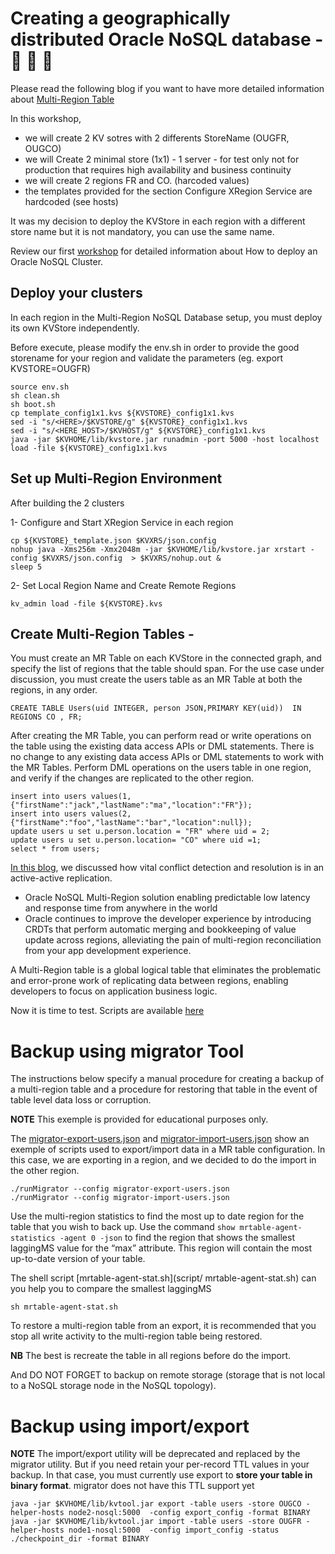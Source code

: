 # Creating a geographically distributed Oracle NoSQL database - 🚧 🚧 🚧 

Please read the following blog if you want to have more detailed information about [Multi-Region Table](https://blogs.oracle.com/nosql/oracle-nosql-database-multi-region-table-part1-v2)

In this workshop, 
* we will create 2 KV sotres with 2 differents StoreName (OUGFR, OUGCO) 
* we will Create 2 minimal store (1x1) - 1 server - for test only not for production that requires high availability and business continuity
* we will create 2 regions FR and CO. (harcoded values)
* the templates provided for the section Configure XRegion Service are hardcoded (see hosts)

It was my decision to deploy the KVStore in each region with a different store name but it is not mandatory, you can use the same name.

Review our first [workshop](./README.md) for detailed information about How to deploy an Oracle NoSQL Cluster.

## Deploy your clusters

In each region in the Multi-Region NoSQL Database setup, you must deploy its own KVStore independently.

Before execute, please modify the env.sh in order to provide the good storename for your region and validate the parameters (eg. export KVSTORE=OUGFR)

```
source env.sh
sh clean.sh
sh boot.sh
cp template_config1x1.kvs ${KVSTORE}_config1x1.kvs
sed -i "s/<HERE>/$KVSTORE/g" ${KVSTORE}_config1x1.kvs
sed -i "s/<HERE_HOST>/$KVHOST/g" ${KVSTORE}_config1x1.kvs
java -jar $KVHOME/lib/kvstore.jar runadmin -port 5000 -host localhost load -file ${KVSTORE}_config1x1.kvs
```

## Set up Multi-Region Environment

After building the 2 clusters

1- Configure and Start XRegion Service in each region
```
cp ${KVSTORE}_template.json $KVXRS/json.config
nohup java -Xms256m -Xmx2048m -jar $KVHOME/lib/kvstore.jar xrstart -config $KVXRS/json.config  > $KVXRS/nohup.out &
sleep 5
```
2- Set Local Region Name and Create Remote Regions
```
kv_admin load -file ${KVSTORE}.kvs
```

## Create Multi-Region Tables - 

You must create an MR Table on each KVStore in the connected graph, and specify the list of regions that the table should span. For the use case under discussion, you must create the users table as an MR Table at both the regions, in any order. 

````
CREATE TABLE Users(uid INTEGER, person JSON,PRIMARY KEY(uid))  IN REGIONS CO , FR;
````

After creating the MR Table, you can perform read or write operations on the table using the existing data access APIs or DML statements. There is no change to any existing
data access APIs or DML statements to work with the MR Tables. Perform DML operations on the users table in one region, and verify if the changes are replicated to the
other region. 

````
insert into users values(1,{"firstName":"jack","lastName":"ma","location":"FR"});
insert into users values(2, {"firstName":"foo","lastName":"bar","location":null});
update users u set u.person.location = "FR" where uid = 2;
update users u set u.person.location= "CO" where uid =1;
select * from users;
````

[In this blog](https://blogs.oracle.com/nosql/nosql-crdt), we discussed how vital conflict detection and resolution is in an active-active replication.
-    Oracle NoSQL Multi-Region solution enabling predictable low latency and response time from anywhere in the world
-    Oracle continues to improve the developer experience by introducing CRDTs that perform automatic merging and bookkeeping of value update across regions, alleviating the pain of multi-region reconciliation from your app development experience.

A Multi-Region table is a global logical table that eliminates the problematic and error-prone work of replicating data between regions, enabling developers to focus on application business logic.

Now it is time to test. Scripts are available [here](https://github.com/dario-vega/crdt-blog-nosql)


# Backup using migrator Tool
The instructions below specify a manual procedure for creating a backup of a multi-region table and a procedure for restoring that table in the event of table level data loss or corruption. 

**NOTE** This exemple is provided for educational purposes only.

The  [migrator-export-users.json](./script/migrator-export-users.json) and [migrator-import-users.json](./script/migrator-import-users.json) show an exemple of scripts used to export/import data in a MR table configuration. In this case, we are exporting in a region, and we decided to do the import in the other region.

````
./runMigrator --config migrator-export-users.json
./runMigrator --config migrator-import-users.json
````
Use the multi-region statistics to find the most up to date region for the table that you wish to back up. Use the command `show mrtable-agent-statistics -agent 0 -json` to find the region that shows the smallest laggingMS value for the “max” attribute.  This region will contain the most up-to-date version of your table.

The shell script [mrtable-agent-stat.sh](script/ mrtable-agent-stat.sh) can you help you to compare the smallest laggingMS
````
sh mrtable-agent-stat.sh
````
To restore a multi-region table from an export, it is recommended that you stop all write activity to the multi-region table being restored.

**NB** The best is recreate the table in all regions before do the import.

And DO NOT FORGET to backup on remote storage (storage that is not local to a NoSQL storage node in the NoSQL topology).


# Backup using import/export
**NOTE** The import/export utility will be deprecated and replaced by the migrator utility.  But if you need retain your per-record TTL values in your backup. In that case, you must currently use export to **store your table in binary format**. migrator does not have this TTL support yet

````
java -jar $KVHOME/lib/kvtool.jar export -table users -store OUGCO -helper-hosts node2-nosql:5000  -config export_config -format BINARY
java -jar $KVHOME/lib/kvtool.jar import -table users -store OUGFR -helper-hosts node1-nosql:5000  -config import_config -status ./checkpoint_dir -format BINARY
````
